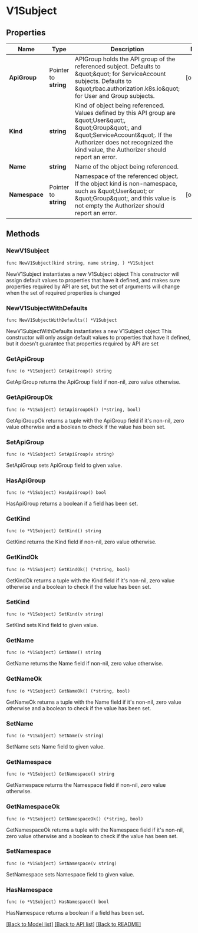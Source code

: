 # V1Subject

## Properties

Name | Type | Description | Notes
------------ | ------------- | ------------- | -------------
**ApiGroup** | Pointer to **string** | APIGroup holds the API group of the referenced subject. Defaults to \&quot;\&quot; for ServiceAccount subjects. Defaults to \&quot;rbac.authorization.k8s.io\&quot; for User and Group subjects. | [optional] 
**Kind** | **string** | Kind of object being referenced. Values defined by this API group are \&quot;User\&quot;, \&quot;Group\&quot;, and \&quot;ServiceAccount\&quot;. If the Authorizer does not recognized the kind value, the Authorizer should report an error. | 
**Name** | **string** | Name of the object being referenced. | 
**Namespace** | Pointer to **string** | Namespace of the referenced object.  If the object kind is non-namespace, such as \&quot;User\&quot; or \&quot;Group\&quot;, and this value is not empty the Authorizer should report an error. | [optional] 

## Methods

### NewV1Subject

`func NewV1Subject(kind string, name string, ) *V1Subject`

NewV1Subject instantiates a new V1Subject object
This constructor will assign default values to properties that have it defined,
and makes sure properties required by API are set, but the set of arguments
will change when the set of required properties is changed

### NewV1SubjectWithDefaults

`func NewV1SubjectWithDefaults() *V1Subject`

NewV1SubjectWithDefaults instantiates a new V1Subject object
This constructor will only assign default values to properties that have it defined,
but it doesn't guarantee that properties required by API are set

### GetApiGroup

`func (o *V1Subject) GetApiGroup() string`

GetApiGroup returns the ApiGroup field if non-nil, zero value otherwise.

### GetApiGroupOk

`func (o *V1Subject) GetApiGroupOk() (*string, bool)`

GetApiGroupOk returns a tuple with the ApiGroup field if it's non-nil, zero value otherwise
and a boolean to check if the value has been set.

### SetApiGroup

`func (o *V1Subject) SetApiGroup(v string)`

SetApiGroup sets ApiGroup field to given value.

### HasApiGroup

`func (o *V1Subject) HasApiGroup() bool`

HasApiGroup returns a boolean if a field has been set.

### GetKind

`func (o *V1Subject) GetKind() string`

GetKind returns the Kind field if non-nil, zero value otherwise.

### GetKindOk

`func (o *V1Subject) GetKindOk() (*string, bool)`

GetKindOk returns a tuple with the Kind field if it's non-nil, zero value otherwise
and a boolean to check if the value has been set.

### SetKind

`func (o *V1Subject) SetKind(v string)`

SetKind sets Kind field to given value.


### GetName

`func (o *V1Subject) GetName() string`

GetName returns the Name field if non-nil, zero value otherwise.

### GetNameOk

`func (o *V1Subject) GetNameOk() (*string, bool)`

GetNameOk returns a tuple with the Name field if it's non-nil, zero value otherwise
and a boolean to check if the value has been set.

### SetName

`func (o *V1Subject) SetName(v string)`

SetName sets Name field to given value.


### GetNamespace

`func (o *V1Subject) GetNamespace() string`

GetNamespace returns the Namespace field if non-nil, zero value otherwise.

### GetNamespaceOk

`func (o *V1Subject) GetNamespaceOk() (*string, bool)`

GetNamespaceOk returns a tuple with the Namespace field if it's non-nil, zero value otherwise
and a boolean to check if the value has been set.

### SetNamespace

`func (o *V1Subject) SetNamespace(v string)`

SetNamespace sets Namespace field to given value.

### HasNamespace

`func (o *V1Subject) HasNamespace() bool`

HasNamespace returns a boolean if a field has been set.


[[Back to Model list]](../README.md#documentation-for-models) [[Back to API list]](../README.md#documentation-for-api-endpoints) [[Back to README]](../README.md)


